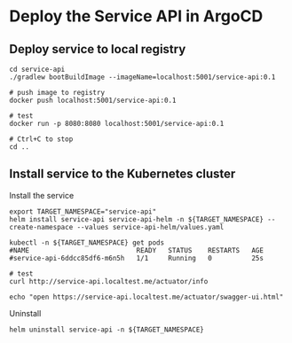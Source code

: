 # Deploy the Service API in ArgoCD


## Deploy service to local registry
```shell
cd service-api
./gradlew bootBuildImage --imageName=localhost:5001/service-api:0.1

# push image to registry
docker push localhost:5001/service-api:0.1

# test
docker run -p 8080:8080 localhost:5001/service-api:0.1

# Ctrl+C to stop
cd ..
```

## Install service to the Kubernetes cluster


Install the service
```shell
export TARGET_NAMESPACE="service-api"
helm install service-api service-api-helm -n ${TARGET_NAMESPACE} --create-namespace --values service-api-helm/values.yaml

kubectl -n ${TARGET_NAMESPACE} get pods
#NAME                           READY   STATUS    RESTARTS   AGE
#service-api-6ddcc85df6-m6n5h   1/1     Running   0          25s

# test
curl http://service-api.localtest.me/actuator/info

echo "open https://service-api.localtest.me/actuator/swagger-ui.html"
```

Uninstall
```shell
helm uninstall service-api -n ${TARGET_NAMESPACE}

```